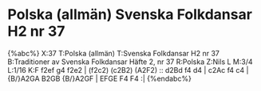 # Polska (allmän) Svenska Folkdansar H2 nr 37

{%abc%}
X:37
T:Polska (allmän)
T:Svenska Folkdansar H2 nr 37
B:Traditioner av Svenska Folkdansar Häfte 2, nr 37
R:Polska
Z:Nils L
M:3/4
L:1/16
K:F
f2ef g4 f2e2 | (f2c2) (c2B2) (A2F2) :: d2Bd f4 d4 | c2Ac f4 c4 |
{B/}A2GA B2GB {B/}A2GF | EFGE F4 F4 :|
{%endabc%}
